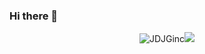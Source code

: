 ### Hi there 👋

<!--
**JDJGInc/JDJGInc** is a ✨ _special_ ✨ repository because its `README.md` (this file) appears on your GitHub profile.

Here are some ideas to get you started:

- 🔭 I’m currently working on ...
- 🌱 I’m currently learning ...
- 👯 I’m looking to collaborate on ...
- 🤔 I’m looking for help with ...
- 💬 Ask me about ...
- 📫 How to reach me: ...
- 😄 Pronouns: ...
- ⚡ Fun fact: ...
-->
<p align="center"> <img src="https://github-readme-stats.vercel.app/api?username=JDJGinc&show_icons=true&hide_border=true&theme=gotham" alt="JDJGinc" /><img src="https://github-readme-stats.vercel.app/api/top-langs/?username=JDJGinc&hide=css,scss&theme=gotham&hide_border=true"></p>
